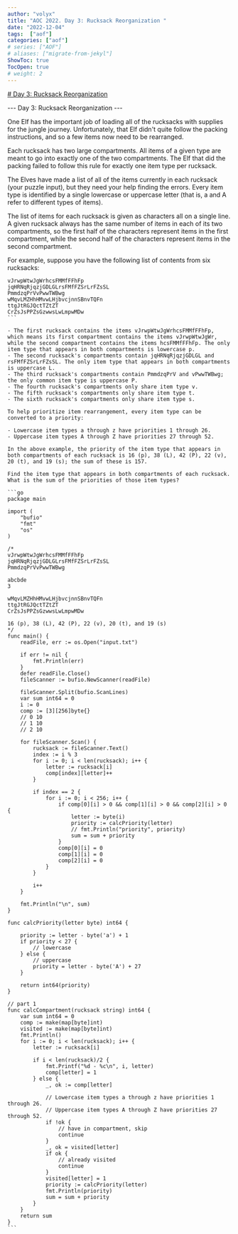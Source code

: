 ```yaml
---
author: "volyx"
title: "AOC 2022. Day 3: Rucksack Reorganization "
date: "2022-12-04"
tags:  ["aof"]
categories: ["aof"]
# series: ["AOF"]
# aliases: ["migrate-from-jekyl"]
ShowToc: true
TocOpen: true
# weight: 2
---
```


[# Day 3: Rucksack Reorganization](https://adventofcode.com/2022/day/3)

--- Day 3: Rucksack Reorganization ---

One Elf has the important job of loading all of the rucksacks with supplies for the jungle journey. Unfortunately, that Elf didn't quite follow the packing instructions, and so a few items now need to be rearranged.

Each rucksack has two large compartments. All items of a given type are meant to go into exactly one of the two compartments. The Elf that did the packing failed to follow this rule for exactly one item type per rucksack.

The Elves have made a list of all of the items currently in each rucksack (your puzzle input), but they need your help finding the errors. Every item type is identified by a single lowercase or uppercase letter (that is, a and A refer to different types of items).

The list of items for each rucksack is given as characters all on a single line. A given rucksack always has the same number of items in each of its two compartments, so the first half of the characters represent items in the first compartment, while the second half of the characters represent items in the second compartment.

For example, suppose you have the following list of contents from six rucksacks:

````
vJrwpWtwJgWrhcsFMMfFFhFp
jqHRNqRjqzjGDLGLrsFMfFZSrLrFZsSL
PmmdzqPrVvPwwTWBwg
wMqvLMZHhHMvwLHjbvcjnnSBnvTQFn
ttgJtRGJQctTZtZT
CrZsJsPPZsGzwwsLwLmpwMDw
```

- The first rucksack contains the items vJrwpWtwJgWrhcsFMMfFFhFp, which means its first compartment contains the items vJrwpWtwJgWr, while the second compartment contains the items hcsFMMfFFhFp. The only item type that appears in both compartments is lowercase p.
- The second rucksack's compartments contain jqHRNqRjqzjGDLGL and rsFMfFZSrLrFZsSL. The only item type that appears in both compartments is uppercase L.
- The third rucksack's compartments contain PmmdzqPrV and vPwwTWBwg; the only common item type is uppercase P.
- The fourth rucksack's compartments only share item type v.
- The fifth rucksack's compartments only share item type t.
- The sixth rucksack's compartments only share item type s.

To help prioritize item rearrangement, every item type can be converted to a priority:

- Lowercase item types a through z have priorities 1 through 26.
- Uppercase item types A through Z have priorities 27 through 52.

In the above example, the priority of the item type that appears in both compartments of each rucksack is 16 (p), 38 (L), 42 (P), 22 (v), 20 (t), and 19 (s); the sum of these is 157.

Find the item type that appears in both compartments of each rucksack. What is the sum of the priorities of those item types?

```go
package main

import (
	"bufio"
	"fmt"
	"os"
)

/*
vJrwpWtwJgWrhcsFMMfFFhFp
jqHRNqRjqzjGDLGLrsFMfFZSrLrFZsSL
PmmdzqPrVvPwwTWBwg

abcbde
3

wMqvLMZHhHMvwLHjbvcjnnSBnvTQFn
ttgJtRGJQctTZtZT
CrZsJsPPZsGzwwsLwLmpwMDw

16 (p), 38 (L), 42 (P), 22 (v), 20 (t), and 19 (s)
*/
func main() {
	readFile, err := os.Open("input.txt")

	if err != nil {
		fmt.Println(err)
	}
	defer readFile.Close()
	fileScanner := bufio.NewScanner(readFile)

	fileScanner.Split(bufio.ScanLines)
	var sum int64 = 0
	i := 0
	comp := [3][256]byte{}
	// 0 10
	// 1 10
	// 2 10

	for fileScanner.Scan() {
		rucksack := fileScanner.Text()
		index := i % 3
		for i := 0; i < len(rucksack); i++ {
			letter := rucksack[i]
			comp[index][letter]++
		}

		if index == 2 {
			for i := 0; i < 256; i++ {
				if comp[0][i] > 0 && comp[1][i] > 0 && comp[2][i] > 0 {
					letter := byte(i)
					priority := calcPriority(letter)
					// fmt.Println("priority", priority)
					sum = sum + priority
				}
				comp[0][i] = 0
				comp[1][i] = 0
				comp[2][i] = 0
			}
		}

		i++
	}

	fmt.Println("\n", sum)
}

func calcPriority(letter byte) int64 {

	priority := letter - byte('a') + 1
	if priority < 27 {
		// lowercase
	} else {
		// uppercase
		priority = letter - byte('A') + 27
	}

	return int64(priority)
}

// part 1
func calcCompartment(rucksack string) int64 {
	var sum int64 = 0
	comp := make(map[byte]int)
	visited := make(map[byte]int)
	fmt.Println()
	for i := 0; i < len(rucksack); i++ {
		letter := rucksack[i]

		if i < len(rucksack)/2 {
			fmt.Printf("%d - %c\n", i, letter)
			comp[letter] = 1
		} else {
			_, ok := comp[letter]

			// Lowercase item types a through z have priorities 1 through 26.
			// Uppercase item types A through Z have priorities 27 through 52.
			if !ok {
				// have in compartment, skip
				continue
			}
			_, ok = visited[letter]
			if ok {
				// already visited
				continue
			}
			visited[letter] = 1
			priority := calcPriority(letter)
			fmt.Println(priority)
			sum = sum + priority
		}
	}
	return sum
}
```
